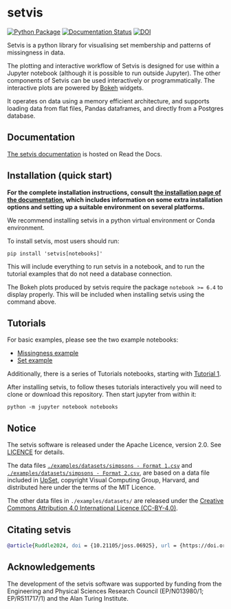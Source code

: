 # setvis

[![Python Package](https://github.com/alan-turing-institute/setvis/actions/workflows/main.yml/badge.svg)](https://github.com/alan-turing-institute/setvis/actions/workflows/main.yml)
[![Documentation Status](https://readthedocs.org/projects/setvis/badge/?version=latest)](https://setvis.readthedocs.io/en/latest/?badge=latest)
[![DOI](https://joss.theoj.org/papers/10.21105/joss.06925/status.svg)](https://doi.org/10.21105/joss.06925)

Setvis is a python library for visualising set membership and patterns of missingness in data.

The plotting and interactive workflow of Setvis is designed for use within a Jupyter notebook (although it is possible to run outside Jupyter). The other components of Setvis can be used interactively or programmatically. The interactive plots are powered by [Bokeh](https://docs.bokeh.org/en/latest/index.html) widgets.

It operates on data using a memory efficient architecture, and supports loading data from flat files, Pandas dataframes, and directly from a Postgres database.

## Documentation

[The setvis documentation](https://setvis.readthedocs.io/en/latest/index.html) is hosted on Read the Docs.

## Installation (quick start)

**For the complete installation instructions, consult [the installation page of the documentation](https://setvis.readthedocs.io/en/latest/installation.html), which includes information on some extra installation options and setting up a suitable environment on several platforms.**

We recommend installing setvis in a python virtual environment or Conda environment.

To install setvis, most users should run:

```
pip install 'setvis[notebooks]'
```

This will include everything to run setvis in a notebook, and to run the tutorial examples that do not need a database connection.

The Bokeh plots produced by setvis require the package `notebook >= 6.4` to display properly.  This will be included when installing setvis using the command above.


## Tutorials

For basic examples, please see the two example notebooks:
- [Missingness example](https://github.com/alan-turing-institute/setvis/blob/main/notebooks/Example%20-%20import%20data%20to%20visualize%20missingness.ipynb)
- [Set example](https://github.com/alan-turing-institute/setvis/blob/main/notebooks/Example%20-%20import%20data%20to%20visualize%20sets.ipynb)

Additionally, there is a series of Tutorials notebooks, starting with [Tutorial 1](https://github.com/alan-turing-institute/setvis/blob/main/notebooks/Tutorial%201%20-%20Overview%20and%20an%20example%20analysis.ipynb).

After installing setvis, to follow theses tutorials interactively you will need to clone or download this repository. Then start jupyter from within it:

```
python -m jupyter notebook notebooks
```

## Notice

The setvis software is released under the Apache Licence, version 2.0. See [LICENCE](./LICENCE) for details.

The data files [`./examples/datasets/simpsons - Format 1.csv`](https://github.com/alan-turing-institute/setvis/blob/main/examples/datasets/simpsons%20-%20Format%201.csv) and [`./examples/datasets/simpsons - Format 2.csv`](https://github.com/alan-turing-institute/setvis/blob/main/examples/datasets/simpsons%20-%20Format%202.csv), are based on a data file included in [UpSet](https://github.com/VCG/upset), copyright Visual Computing Group, Harvard, and distributed here under the terms of the MIT Licence.

The other data files in `./examples/datasets/` are released under the [Creative Commons Attribution 4.0 International Licence (CC-BY-4.0)](https://creativecommons.org/licenses/by/4.0/).

## Citating setvis
```bibtex
@article{Ruddle2024, doi = {10.21105/joss.06925}, url = {https://doi.org/10.21105/joss.06925}, year = {2024}, publisher = {The Open Journal}, volume = {9}, number = {103}, pages = {6925}, author = {R.a. Ruddle and L. Hama and P Wochner and O.t. Strickson}, title = {SetVis: Visualizing Large Numbers of Sets and Intersections}, journal = {Journal of Open Source Software} }
```
## Acknowledgements

The development of the setvis software was supported by funding from the Engineering and Physical Sciences Research Council (EP/N013980/1; EP/R511717/1) and the Alan Turing Institute.
